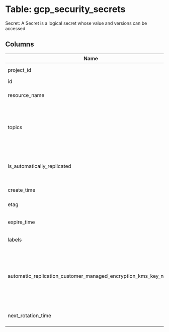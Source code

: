 
# Table: gcp_security_secrets
Secret: A Secret is a logical secret whose value and versions can be accessed
## Columns
| Name        | Type           | Description  |
| ------------- | ------------- | -----  |
|project_id|text|GCP Project Id of the resource|
|id|text|The id of the secret|
|resource_name|text|The resource name of the Secret in the format `projects/*/secrets/*`|
|topics|text[]|A list of up to 10 Pub/Sub topics to which messages are published when control plane operations are called on the secret or its versions. In the format `projects/*/topics/*`|
|is_automatically_replicated|boolean|If true, the secret is automatically replicated by GCP. Otherwise, replications are user-managed.|
|create_time|text|The time at which the Secret was created|
|etag|text|Etag of the currently stored Secret|
|expire_time|text|Timestamp in UTC when the Secret is scheduled to expire.|
|labels|jsonb|The labels assigned to this Secret|
|automatic_replication_customer_managed_encryption_kms_key_name|text|If the secret is automatically replicated, contains the customer-managed-encryption kms-key-name. Only valid if 'is_automatically_replicated' is true. If null, then the secret is encrypted with a google-managed key.|
|next_rotation_time|text|Timestamp in UTC at which the Secret is scheduled to rotate|
